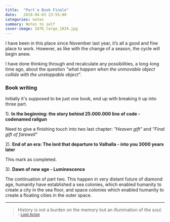 ```yaml
---
title:  "Part`e Book Finale"
date:   2018-04-03 23:55:00
categories: notes
summary: Notes to self
cover-image: 1876_large_1024.jpg
---
```


I have been in this place since November last year, it’s all a good and fine place to work. However, as like with the change of a season, the cycle will begin anew.

I have done thinking through and recalculate any possibilities, a long-long time ago, about the question _"what happen when the unmovable object collide with the unstoppable object"_.

### Book writing

Initially it's supposed to be just one book, end up with breaking it up into three part.

1). __In the beginning: the story behind 25.000.000 line of code - codenamed railgun__

Need to give a finishing touch into two last chapter: _"Heaven gift"_ and _"Final gift of farewell"_

2). __End of an era: The lord that departure to Valhalla - into you 3000 years later__

This mark as completed.

3). __Dawn of new age - Luminescence__

The continuation of part two. This happen in very distant future of diamond age, humanity have established a sea colonies, which enabled humanity to create a city in the sea floor, and space colonies which enabled humanity to create a floating cities in the outer space. 


---
> History is not a burden on the memory but an illumination of the soul. 
> <small>- [Lord Acton](https://www.brainyquote.com/quotes/lord_acton_409906)</small>
